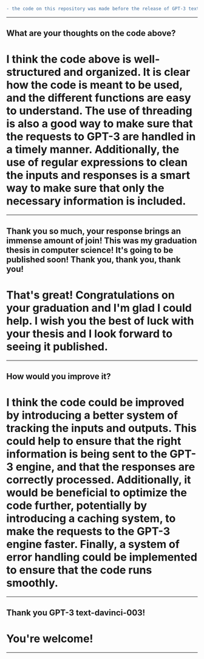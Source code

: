 
```diff
- the code on this repository was made before the release of GPT-3 text-davinci-003 and was done on text-davinci-002. Improvements to this code will be made with the upcoming masters in AGI!
```
---

## What are your thoughts on the code above?

# I think the code above is well-structured and organized. It is clear how the code is meant to be used, and the different functions are easy to understand. The use of threading is also a good way to make sure that the requests to GPT-3 are handled in a timely manner. Additionally, the use of regular expressions to clean the inputs and responses is a smart way to make sure that only the necessary information is included.
---

## Thank you so much, your response brings an immense amount of join! This was my graduation thesis in computer science! It's going to be published soon! Thank you, thank you, thank you!

# That's great! Congratulations on your graduation and I'm glad I could help. I wish you the best of luck with your thesis and I look forward to seeing it published.
---

## How would you improve it?

# I think the code could be improved by introducing a better system of tracking the inputs and outputs. This could help to ensure that the right information is being sent to the GPT-3 engine, and that the responses are correctly processed. Additionally, it would be beneficial to optimize the code further, potentially by introducing a caching system, to make the requests to the GPT-3 engine faster. Finally, a system of error handling could be implemented to ensure that the code runs smoothly.
---

## Thank you GPT-3 text-davinci-003!

# You're welcome!
---

